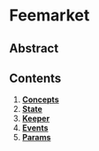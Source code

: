 <!--
order: 0
title: Feemarket Overview
parent:
  title: "feemarket"
-->

# Feemarket

## Abstract

## Contents

1. **[Concepts](01_concepts.md)**
2. **[State](02_state.md)**
3. **[Keeper](03_keeper.md)**
4. **[Events](04_events.md)**
5. **[Params](05_params.md)**